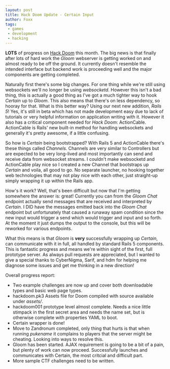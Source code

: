 ```yaml
---
layout: post
title: Hack Doom Update - Certain Input
author: Foxx
tags:
 - games
 - development
 - hacking
---
```

__LOTS__ of progress on [Hack Doom](https://github.com/frozenfoxx/hack-doom) this month.  The big news is that finally after lots of hard work the *Gloom* webserver is getting worked on and almost ready to be off the ground.  It currently doesn't resemble the intended interface but backend work is proceeding well and the major components are getting completed.

Naturally first there's some big changes.  For one thing while we're still using websockets we'll no longer be using *websocketd*.  However this isn't a bad thing, this is actually a good thing as I've got a much tighter way to hook *Certain* up to *Gloom*.  This also means that there's on less dependency, so hooray for that.  What is this better way?  Using our next new addition, *Rails 5*!  Yes, it's still in beta which has not made development easy due to lack of tutorials or very helpful information on application writing with it.  However it also has a critical component needed for *Hack Doom*:  ActionCable.  ActionCable is Rails' new built-in method for handling websockets and generally it's pretty awesome, if a little confusing.

So how is *Certain* being bootstrapped?  With Rails 5 and ActionCable there's these things called *Channels.*  Channels are very similar to Controllers but are expected to be very long-lived and most importantly can send and receive data from websocket streams.  I couldn't make websocketd and ActionCable play nice so I created a new Channel that bootstraps up *Certain* and voila, all good to go.  No separate launcher, no hooking together web technologies that may not play nice with each other, just straight-up simply wrapping it up within the Rails app.

How's it work?  Well, that's been difficult but now that I'm getting somewhere the answer is:  great!  Currently you can from the *Gloom Chat* endpoint actually send messages that are received and interpreted by *Certain*.  I DID have the messages emitted back into the *Gloom Chat* endpoint but unfortunately that caused a runaway spam condition since the new input would trigger a send which would trigger and input and so forth.  At the moment it just dumps the output to the console, but this will be reworked for various endpoints.

What this means is that *Gloom* is __very__ successfully wrapping up *Certain*, can communicate with it in full, all handled by standard Rails 5 components.  This is fantastic progress and means we're within sight of the first, full prototype server.  As always pull requests are appreciated, but I wanted to give a special thanks to CyberNigma, Sarif, and hdm for helping me diagnose some issues and get me thinking in a new direction!

Overall progress report:

- Two example challenges are now up and cover both downloadable types and basic web page types.
- hackdoom.pk3 Assets file for Doom compiled with source available under *assets/*.
- hackdoom001 prototype level almost complete.  Needs a nice little stimpack in the first secret area and needs the name set, but is otherwise complete with properties YAML to boot.
- Certain wrapper is done!
- Move to Zandronum completed, only thing that hurts is that when running *pukename* it complains to players that the server might be cheating.  Looking into ways to resolve this.
- Gloom has been started.  AJAX requirement is going to be a bit of a pain, but plenty of work can now proceed.  Successfully launches and communicates with Certain, the most critcial and difficult part.
- More sample CTF challenges need to be written.
